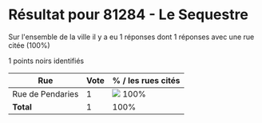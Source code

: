 # Résultat pour 81284 - Le Sequestre

Sur l'ensemble de la ville il y a eu 1 réponses dont 1 réponses avec une rue citée (100%)

1 points noirs identifiés

| Rue | Vote | % / les rues cités|
|-----|------|-------------------|
| Rue de Pendaries | 1 | <img src="../../img/bar_100.gif" />&nbsp;100%|
| **Total** | 1 | 100%|
